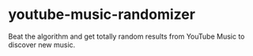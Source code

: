# youtube-music-randomizer
Beat the algorithm and get totally random results from YouTube Music to discover new music.
